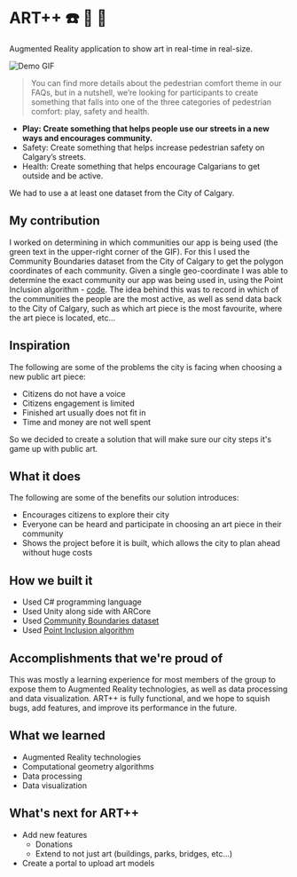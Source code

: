 # ART++ :phone: :movie_camera: :art:
Augmented Reality application to show art in real-time in real-size.

![Demo GIF](https://github.com/00111000/City-of-Calgary-2018/blob/master/demo.gif)

> You can find more details about the pedestrian comfort theme in our FAQs, but in a nutshell, we’re looking for participants to create something that falls into one of the three categories of pedestrian comfort: play, safety and health.

- **Play: Create something that helps people use our streets in a new ways and encourages community.**
- Safety: Create something that helps increase pedestrian safety on Calgary’s streets.
- Health: Create something that helps encourage Calgarians to get outside and be active.

We had to use a at least one dataset from the City of Calgary.

## My contribution

I worked on determining in which communities our app is being used (the green text in the upper-right corner of the GIF). For this I used the Community Boundaries dataset from the City of Calgary to get the polygon coordinates of each community. Given a single geo-coordinate I was able to determine the exact community our app was being used in, using the Point Inclusion algorithm - [code](https://github.com/00111000/City-of-Calgary-2018/blob/52ca1eacf524b655dbf27bed5421025bac90ea9e/AR%20Pedestrian/Assets/GoogleARCore/Examples/AugmentedImage/Scripts/Boundaries.cs). The idea behind this was to record in which of the communities the people are the most active, as well as send data back to the City of Calgary, such as which art piece is the most favourite, where the art piece is located, etc...

## Inspiration

The following are some of the problems the city is facing when choosing a new public art piece:

- Citizens do not have a voice
- Citizens engagement is limited
- Finished art usually does not fit in
- Time and money are not well spent

So we decided to create a solution that will make sure our city steps it's game up with public art.

## What it does

The following are some of the benefits our solution introduces:

- Encourages citizens to explore their city
- Everyone can be heard and participate in choosing an art piece in their community
- Shows the project before it is built, which allows the city to plan ahead without huge costs

## How we built it

- Used C# programming language
- Used Unity along side with ARCore
- Used [Community Boundaries dataset](https://data.calgary.ca/Base-Maps/Community-Boundaries/ab7m-fwn6)
- Used [Point Inclusion algorithm](https://www.geeksforgeeks.org/how-to-check-if-a-given-point-lies-inside-a-polygon/)

## Accomplishments that we're proud of

This was mostly a learning experience for most members of the group to expose them to Augmented Reality technologies, as well as data processing and data visualization. ART++ is fully functional, and we hope to squish bugs, add features, and improve its performance in the future.

## What we learned

- Augmented Reality technologies
- Computational geometry algorithms
- Data processing
- Data visualization

## What's next for ART++
- Add new features
  - Donations
  - Extend to not just art (buildings, parks, bridges, etc...)
- Create a portal to upload art models
